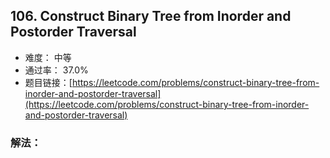 ## 106. Construct Binary Tree from Inorder and Postorder Traversal


- 难度： 中等
- 通过率： 37.0%
- 题目链接：[https://leetcode.com/problems/construct-binary-tree-from-inorder-and-postorder-traversal](https://leetcode.com/problems/construct-binary-tree-from-inorder-and-postorder-traversal)



### 解法：